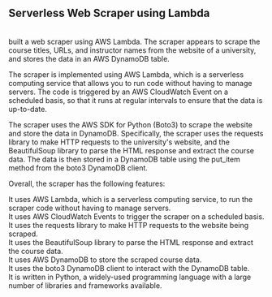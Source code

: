 ## Serverless Web Scraper using Lambda
</br>
built a web scraper using AWS Lambda. The scraper appears to scrape the course titles, URLs, and instructor names from the website of a university, and stores the data in an AWS DynamoDB table.</br>

The scraper is implemented using AWS Lambda, which is a serverless computing service that allows you to run code without having to manage servers. The code is triggered by an AWS CloudWatch Event on a scheduled basis, so that it runs at regular intervals to ensure that the data is up-to-date.</br>

The scraper uses the AWS SDK for Python (Boto3) to scrape the website and store the data in DynamoDB. Specifically, the scraper uses the requests library to make HTTP requests to the university's website, and the BeautifulSoup library to parse the HTML response and extract the course data. The data is then stored in a DynamoDB table using the put_item method from the boto3 DynamoDB client.</br>

Overall, the scraper has the following features:</br>

It uses AWS Lambda, which is a serverless computing service, to run the scraper code without having to manage servers.</br>
It uses AWS CloudWatch Events to trigger the scraper on a scheduled basis.</br>
It uses the requests library to make HTTP requests to the website being scraped.</br>
It uses the BeautifulSoup library to parse the HTML response and extract the course data.</br>
It uses AWS DynamoDB to store the scraped course data.</br>
It uses the boto3 DynamoDB client to interact with the DynamoDB table.</br>
It is written in Python, a widely-used programming language with a large number of libraries and frameworks available.</br>
